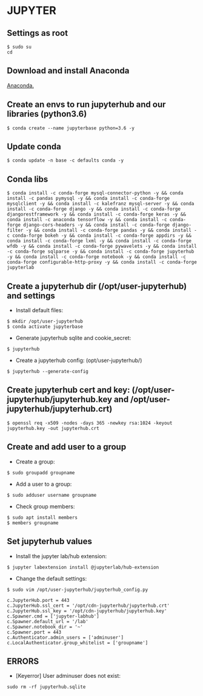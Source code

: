 # JUPYTER 

## Settings as root
```
$ sudo su
cd
```
## Download and install Anaconda<br>
[Anaconda.](https://github.com/Nouvellie/ubuntu/blob/ubuntu/anaconda.md)

## Create an envs to run jupyterhub and our libraries (python3.6)
```
$ conda create --name jupyterbase python=3.6 -y
```
## Update conda
```
$ conda update -n base -c defaults conda -y
```
## Conda libs
```
$ conda install -c conda-forge mysql-connector-python -y && conda install -c pandas pymysql -y && conda install -c conda-forge mysqlclient -y && conda install -c kalefranz mysql-server -y && conda install -c conda-forge django -y && conda install -c conda-forge djangorestframework -y && conda install -c conda-forge keras -y && conda install -c anaconda tensorflow -y && conda install -c conda-forge django-cors-headers -y && conda install -c conda-forge django-filter -y && conda install -c conda-forge pandas -y && conda install -c conda-forge bokeh -y && conda install -c conda-forge appdirs -y && conda install -c conda-forge lxml -y && conda install -c conda-forge wfdb -y && conda install -c conda-forge pywavelets -y && conda install -c conda-forge sqlparse -y && conda install -c conda-forge jupyterhub -y && conda install -c conda-forge notebook -y && conda install -c conda-forge configurable-http-proxy -y && conda install -c conda-forge jupyterlab
```
## Create a jupyterhub dir (/opt/user-jupyterhub) and settings
* Install default files:
```
$ mkdir /opt/user-jupyterhub
$ conda activate jupyterbase
```
* Generate jupyterhub sqlite and cookie_secret:
```
$ jupyterhub
```
* Create a jupyterhub config: (opt/user-jupyterhub/)
```
$ jupyterhub --generate-config 
```
## Create jupyterhub cert and key: (/opt/user-jupyterhub/jupyterhub.key and /opt/user-jupyterhub/jupyterhub.crt)
```
$ openssl req -x509 -nodes -days 365 -newkey rsa:1024 -keyout jupyterhub.key -out jupyterhub.crt
```
## Create and add user to a group
* Create a group:
```
$ sudo groupadd groupname
```
* Add a user to a group:
```
$ sudo adduser username groupname
```
* Check group members:
```
$ sudo apt install members
$ members groupname
```
## Set jupyterhub values
* Install the jupyter lab/hub extension:
```
$ jupyter labextension install @jupyterlab/hub-extension
```
* Change the default settings:
```
$ sudo vim /opt/user-jupyterhub/jupyterhub_config.py
```
```
c.JupyterHub.port = 443
c.JupyterHub.ssl_cert = '/opt/cdn-jupyterhub/jupyterhub.crt'
c.JupyterHub.ssl_key = '/opt/cdn-jupyterhub/jupyterhub.key'
c.Spawner.cmd = ['jupyter-labhub']
c.Spawner.default_url = '/lab'
c.Spawner.notebook_dir = '~'
c.Spawner.port = 443
c.Authenticator.admin_users = ['adminuser']
c.LocalAuthenticator.group_whitelist = ['groupname']
```

## ERRORS
* [Keyerror] User adminuser does not exist:
```
sudo rm -rf jupyterhub.sqlite
```